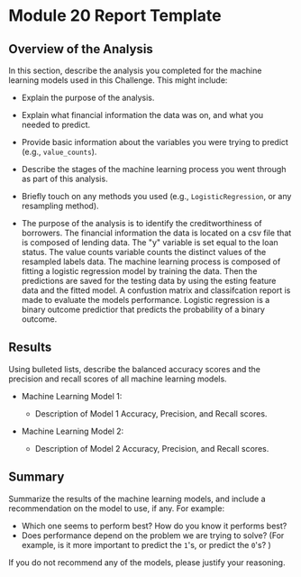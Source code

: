 # Module 20 Report Template

## Overview of the Analysis

In this section, describe the analysis you completed for the machine learning models used in this Challenge. This might include:

* Explain the purpose of the analysis.
* Explain what financial information the data was on, and what you needed to predict.
* Provide basic information about the variables you were trying to predict (e.g., `value_counts`).
* Describe the stages of the machine learning process you went through as part of this analysis.
* Briefly touch on any methods you used (e.g., `LogisticRegression`, or any resampling method).

* The purpose of the analysis is to identify the creditworthiness of borrowers. The financial information the data is located on a csv file that is composed of lending data. The "y" variable is set equal to the loan status. The value counts variable counts the distinct values of the resampled labels data. The machine learning process is composed of fitting a logistic regression model by training the data. Then the predictions are saved for the testing data by using the esting feature data and the fitted model. A confustion matrix and classifcation report is made to evaluate the models performance. Logistic regression is a binary outcome predictior that predicts the probability of a binary outcome. 

## Results

Using bulleted lists, describe the balanced accuracy scores and the precision and recall scores of all machine learning models.

* Machine Learning Model 1:
  * Description of Model 1 Accuracy, Precision, and Recall scores.



* Machine Learning Model 2:
  * Description of Model 2 Accuracy, Precision, and Recall scores.

## Summary

Summarize the results of the machine learning models, and include a recommendation on the model to use, if any. For example:
* Which one seems to perform best? How do you know it performs best?
* Does performance depend on the problem we are trying to solve? (For example, is it more important to predict the `1`'s, or predict the `0`'s? )

If you do not recommend any of the models, please justify your reasoning.
